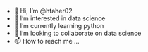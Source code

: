 - 👋 Hi, I’m @htaher02
- 👀 I’m interested in data science
- 🌱 I’m currently learning python
- 💞️ I’m looking to collaborate on data science
- 📫 How to reach me ...

<!---
htaher02/htaher02 is a ✨ special ✨ repository because its `README.md` (this file) appears on your GitHub profile.
You can click the Preview link to take a look at your changes.
--->
